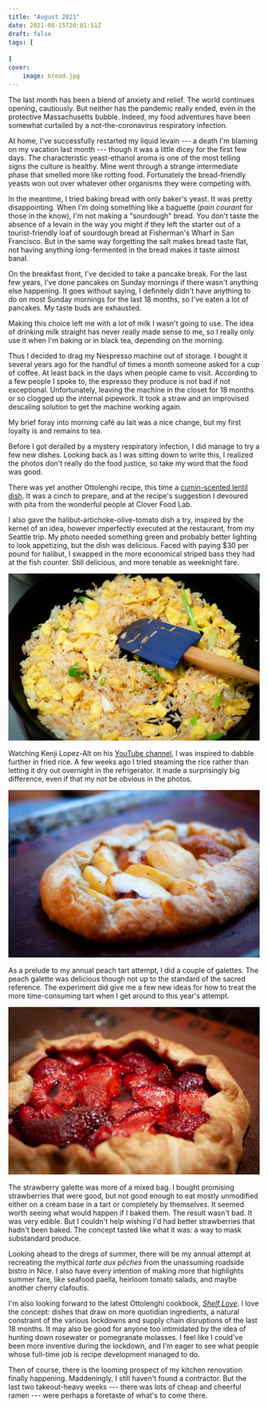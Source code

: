 ```yaml
---
title: "August 2021"
date: 2021-08-15T20:01:51Z
draft: false
tags: [
    
]
cover:
    image: bread.jpg
---
```


The last month has been a blend of anxiety and relief. The world continues opening, cautiously. But neither has the pandemic really ended, even in the protective Massachusetts bubble. Indeed, my food adventures have been somewhat curtailed by a not-the-coronavirus respiratory infection.

At home, I've successfully restarted my liquid levain --- a death I'm blaming on my vacation last month --- though it was a little dicey for the first few days. The characteristic yeast-ethanol aroma is one of the most telling signs the culture is healthy. Mine went through a strange intermediate phase that smelled more like rotting food. Fortunately the bread-friendly yeasts won out over whatever other organisms they were competing with.


In the meantime, I tried baking bread with only baker's yeast. It was pretty disappointing. When I'm doing something like a baguette (_pain courant_ for those in the know), I'm not making a "sourdough" bread. You don't taste the absence of a levain in the way you might if they left the starter out of a tourist-friendly loaf of sourdough bread at Fisherman's Wharf in San Francisco. But in the same way forgetting the salt makes bread taste flat, not having anything long-fermented in the bread makes it taste almost banal.

On the breakfast front, I've decided to take a pancake break. For the last few years, I've done pancakes on Sunday mornings if there wasn't anything else happening. It goes without saying, I definitely didn't have anything to do on most Sunday mornings for the last 18 months, so I've eaten a lot of pancakes. My taste buds are exhausted.

Making this choice left me with a lot of milk I wasn't going to use. The idea of drinking milk straight has never really made sense to me, so I really only use it when I'm baking or in black tea, depending on the morning.

Thus I decided to drag my Nespresso machine out of storage. I bought it several years ago for the handful of times a month someone asked for a cup of coffee. At least back in the days when people came to visit. According to a few people I spoke to, the espresso they produce is not bad if not exceptional. Unfortunately, leaving the machine in the closet for 18 months or so clogged up the internal pipework. It took a straw and an improvised descaling solution to get the machine working again.

My brief foray into morning café au lait was a nice change, but my first loyalty is and remains to tea.

Before I got derailed by a mystery respiratory infection, I did manage to try a few new dishes. Looking back as I was sitting down to write this, I realized the photos don't really do the food justice, so take my word that the food was good.

There was yet another Ottolenghi recipe, this time a [cumin-scented lentil dish](https://ottolenghi.co.uk/recipes/crushed-puy-lentils-with-tahini-and-cumin). It was a cinch to prepare, and at the recipe's suggestion I devoured with pita from the wonderful people at Clover Food Lab.

I also gave the halibut-artichoke-olive-tomato dish a try, inspired by the kernel of an idea, however imperfectly executed at the restaurant, from my Seattle trip. My photo needed something green and probably better lighting to look appetizing, but the dish was delicious. Faced with paying $30 per pound for halibut, I swapped in the more economical striped bass they had at the fish counter. Still delicious, and more tenable as weeknight fare.

![Fried rice](fried.jpg)

Watching Kenji Lopez-Alt on his [YouTube channel](https://www.youtube.com/c/JKenjiLopezAlt), I was inspired to dabble further in fried rice. A few weeks ago I tried steaming the rice rather than letting it dry out overnight in the refrigerator. It made a surprisingly big difference, even if that my not be obvious in the photos.

![Peach galette](peach.jpg)

As a prelude to my annual peach tart attempt, I did a couple of galettes. The peach galette was delicious though not up to the standard of the sacred reference. The experiment did give me a few new ideas for how to treat the more time-consuming tart when I get around to this year's attempt.

![Strawberry galette](strawberry.jpg)

The strawberry galette was more of a mixed bag. I bought promising strawberries that were good, but not good enough to eat mostly unmodified either on a cream base in a tart or completely by themselves. It seemed worth seeing what would happen if I baked them. The result wasn't bad. It was very edible. But I couldn't help wishing I'd had better strawberries that hadn't been baked. The concept tasted like what it was: a way to mask substandard produce.

Looking ahead to the dregs of summer, there will be my annual attempt at recreating the mythical _tarte aux pêches_ from the unassuming roadside bistro in Nice. I also have every intention of making more that highlights summer fare, like seafood paella, heirloom tomato salads, and maybe another cherry clafoutis.

I'm also looking forward to the latest Ottolenghi cookbook, [_Shelf Love_](https://www.waterstones.com/book/ottolenghi-test-kitchen-shelf-love/yotam-ottolenghi/noor-murad/9781529109481). I love the concept: dishes that draw on more quotidian ingredients, a natural constraint of the various lockdowns and supply chain disruptions of the last 18 months. It may also be good for anyone too intimidated by the idea of hunting down rosewater or pomegranate molasses. I feel like I could've been more inventive during the lockdown, and I'm eager to see what people whose full-time job is recipe development managed to do.

Then of course, there is the looming prospect of my kitchen renovation finally happening. Maddeningly, I still haven't found a contractor. But the last two takeout-heavy weeks --- there was lots of cheap and cheerful ramen --- were perhaps a foretaste of what's to come there.
